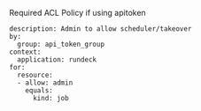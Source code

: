 
Required ACL Policy if using apitoken

	description: Admin to allow scheduler/takeover
	by:
	  group: api_token_group
	context:
	  application: rundeck
	for:
	  resource:
	  - allow: admin
	    equals:
	      kind: job
